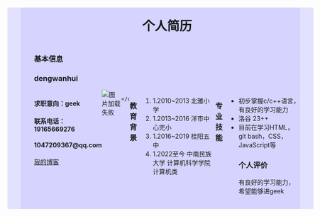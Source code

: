 <!DOCTYPE html>
<html lang="en">
<head>
    <meta charset="UTF-8">
    <title>myid</title>
    <style>
        .container{
            width: 600px;
            margin:0 auto;
            background-color: rgba(200,200,255,0.5);
        padding: 0 30px;
        }
        /**在CSS中是通配符，选中所有元素*/
        h1{
            text-align: center;
            padding: 20px;
        }
        .left{
             }
    .right{
        }
.box{
    display: flex;
    justify-content: space-between;
}
        </style>
    </head>
<body>
    <p>
        </p>
<div class="container">


    
<p>
</p>

<div class="container">
<h1 >个人简历</h1>
    <h3>基本信息</h3>  <h3>dengwanhui</h3>
    <div class="box">
    <div class="left">
        <h4>求职意向：geek</h4>
        <h4>联系电话：19165669276</h4>
        <h4>1047209367@qq.com</h4>
        <a href="http://www.csdn.net">我的博客</a>
    </div>
        <div class="right">
            <img src="pyy.jpeg" alt="图片加载失败">
</div>

    </div>


<h3>教育背景</h3>
<ol>    
    <li>1.2010~2013 北雅小学</</li> 
    <li>1.2013~2016 洋市中心完小</li>
    <li>1.2016~2019 桂阳五中</li>
    <li>1.2022至今   中南民族大学 计算机科学学院 计算机类 
        </li>
</ol>
<h3>专业技能</h3>
<ul>    
    <li>初步掌握c/c++语言，有良好的学习能力</li>    
    <li>洛谷 23++</li>    
    <li>目前在学习HTML，git bash，CSS，JavaScript等</li> </u>
<h3>个人评价</h3>
<div>有良好的学习能力，希望能够进geek</div></body>
    ​
